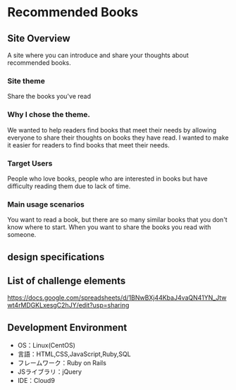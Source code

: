 # Recommended Books

## Site Overview
A site where you can introduce and share your thoughts about recommended books.

### Site theme
Share the books you've read

### Why I chose the theme.
We wanted to help readers find books that meet their needs by allowing everyone to share their thoughts on books they have read.
I wanted to make it easier for readers to find books that meet their needs.

### Target Users
People who love books, people who are interested in books but have difficulty reading them due to lack of time.

### Main usage scenarios
You want to read a book, but there are so many similar books that you don't know where to start.
When you want to share the books you read with someone.

## design specifications


## List of challenge elements
https://docs.google.com/spreadsheets/d/1BNwBXj44KbaJ4vaQN41YN_Jtwwt4rMDGKLxesgC2hJY/edit?usp=sharing

## Development Environment
- OS：Linux(CentOS)
- 言語：HTML,CSS,JavaScript,Ruby,SQL
- フレームワーク：Ruby on Rails
- JSライブラリ：jQuery
- IDE：Cloud9

